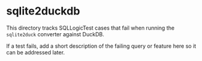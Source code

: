 # sqlite2duckdb

This directory tracks SQLLogicTest cases that fail when running the
`sqlite2duck` converter against DuckDB.

If a test fails, add a short description of the failing query or
feature here so it can be addressed later.
